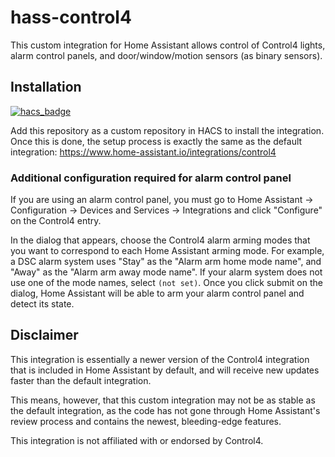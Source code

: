 # hass-control4

This custom integration for Home Assistant allows control of Control4 lights, alarm control panels, and door/window/motion sensors (as binary sensors).

## Installation

[![hacs_badge](https://img.shields.io/badge/HACS-Custom-41BDF5.svg)](https://github.com/hacs/integration)

Add this repository as a custom repository in HACS to install the integration. Once this is done, the setup process is exactly the same as the default integration: https://www.home-assistant.io/integrations/control4

### Additional configuration required for alarm control panel

If you are using an alarm control panel, you must go to Home Assistant -> Configuration -> Devices and Services -> Integrations and click "Configure" on the Control4 entry.

In the dialog that appears, choose the Control4 alarm arming modes that you want to correspond to each Home Assistant arming mode. For example, a DSC alarm system uses "Stay" as the "Alarm arm home mode name", and "Away" as the "Alarm arm away mode name". If your alarm system does not use one of the mode names, select `(not set)`. Once you click submit on the dialog, Home Assistant will be able to arm your alarm control panel and detect its state.

## Disclaimer

This integration is essentially a newer version of the Control4 integration that is included in Home Assistant by default, and will receive new updates faster than the default integration.

This means, however, that this custom integration may not be as stable as the default integration, as the code has not gone through Home Assistant's review process and contains the newest, bleeding-edge features.

This integration is not affiliated with or endorsed by Control4.
